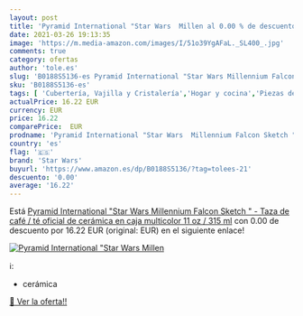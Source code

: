 ```yaml
---
layout: post
title: 'Pyramid International "Star Wars  Millen al 0.00 % de descuento'
date: 2021-03-26 19:13:35
image: 'https://m.media-amazon.com/images/I/51o39YgAFaL._SL400_.jpg'
comments: true
category: ofertas
author: 'tole.es'
slug: 'B0188S5136-es Pyramid International "Star Wars Millennium Falcon Sketch...'
sku: 'B0188S5136-es'
tags: [ 'Cubertería, Vajilla y Cristalería','Hogar y cocina','Piezas de vajilla','Tazas','Tazas para capuchino','café','star wars', ]
actualPrice: 16.22 EUR
currency: EUR
price: 16.22
comparePrice:  EUR
prodname: 'Pyramid International "Star Wars  Millennium Falcon Sketch " - Taza de café / té oficial de cerámica en caja  multicolor  11 oz / 315 ml'
country: 'es'
flag: '🇪🇸'
brand: 'Star Wars'
buyurl: 'https://www.amazon.es/dp/B0188S5136/?tag=tolees-21'
descuento: '0.00'
average: '16.22'
---
```


Está [Pyramid International "Star Wars  Millennium Falcon Sketch " - Taza de café / té oficial de cerámica en caja  multicolor  11 oz / 315 ml](https://www.amazon.es/dp/B0188S5136/?tag=tolees-21) con 0.00 de descuento por 16.22 EUR (original:  EUR) en el siguiente enlace!

[![Pyramid International "Star Wars  Millen](https://m.media-amazon.com/images/I/51o39YgAFaL._SL400_.jpg)](https://www.amazon.es/dp/B0188S5136/?tag=tolees-21)

ℹ️:

- cerámica

[🛒 Ver la oferta!!](https://www.amazon.es/dp/B0188S5136/?tag=tolees-21)
